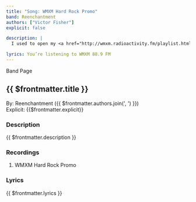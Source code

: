 ```yaml
---
title: "Song: WMXM Hard Rock Promo"
band: Reenchantment
authors: ["Victor Fisher"]
explicit: false

description: |
  I used to open my <a href="http://wmxm.radioactivity.fm/playlist.html?djoid=5590" target="_blank">show</a> on <a href="https://wmxm.org/" target="_blank">college radio</a> with this recording as the introduction.

lyrics: You’re listening to WMXM 88.9 FM
---
```


<g-link to="/16">Band Page</g-link>

## {{ $frontmatter.title }}

By: <g-link to="/16">Reenchantment</g-link> ({{ $frontmatter.authors.join(', ') }})  
Explicit: {{$frontmatter.explicit}}

### Description

<vue-markdown>{{ $frontmatter.description }}</vue-markdown>

### Recordings

1. <g-link to="/157">WMXM Hard Rock Promo</g-link>

### Lyrics

<vue-markdown>{{ $frontmatter.lyrics }}</vue-markdown>

